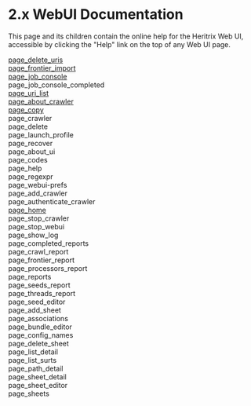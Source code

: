 # 2.x WebUI Documentation

This page and its children contain the online help for the Heritrix Web
UI, accessible by clicking the "Help" link on the top of any Web UI
page.

[page\_delete\_uris](page_delete_uris)  
[page\_frontier\_import](page_frontier_import)  
[page\_job\_console](page_job_console)  
page\_job\_console\_completed  
[page\_uri\_list](page_uri_list)  
[page\_about\_crawler](page_about_crawler)  
[page\_copy](page_copy)  
page\_crawler  
page\_delete  
page\_launch\_profile  
page\_recover  
page\_about\_ui  
page\_codes  
page\_help  
page\_regexpr  
page\_webui-prefs  
page\_add\_crawler  
page\_authenticate\_crawler  
[page\_home](page_home)  
page\_stop\_crawler  
page\_stop\_webui  
page\_show\_log  
page\_completed\_reports  
page\_crawl\_report  
page\_frontier\_report  
page\_processors\_report  
page\_reports  
page\_seeds\_report  
page\_threads\_report  
page\_seed\_editor  
page\_add\_sheet  
page\_associations  
page\_bundle\_editor  
page\_config\_names  
page\_delete\_sheet  
page\_list\_detail  
page\_list\_surts  
page\_path\_detail  
page\_sheet\_detail  
page\_sheet\_editor  
page\_sheets

